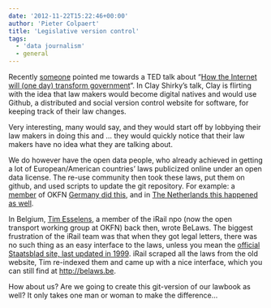 ```yaml
---
date: '2012-11-22T15:22:46+00:00'
author: 'Pieter Colpaert'
title: 'Legislative version control'
tags:
  - 'data journalism'
  - general
---
```


Recently [someone](https://twitter.com/somatik/status/270975406818070528) pointed me towards a TED talk about “[How the Internet will (one day) transform government](http://www.ted.com/talks/clay_shirky_how_the_internet_will_one_day_transform_government.html 'how_the_internet_will_one_day_transform_government')“. In Clay Shirky’s talk, Clay is flirting with the idea that law makers would become digital natives and would use Github, a distributed and social version control website for software, for keeping track of their law changes.

Very interesting, many would say, and they would start off by lobbying their law makers in doing this and … they would quickly notice that their law makers have no idea what they are talking about.

We do however have the open data people, who already achieved in getting a lot of European/American countries’ laws publicized online under an open data license. The re-use community then took these laws, put them on github, and used scripts to update the git repository. For example: a [member](https://twitter.com/stefanwehrmeyer) of OKFN [Germany did this](https://github.com/bundestag/gesetze), and in [The Netherlands this happened as well](https://github.com/statengeneraal).

In Belgium, [Tim Esselens](http://devel.datif.be/about/), a member of the iRail npo (now the open transport working group at OKFN) back then, wrote BeLaws. The biggest frustration of the iRail team was that when they got legal letters, there was no such thing as an easy interface to the laws, unless you mean the [official Staatsblad site, last updated in 1999](http://www.ejustice.just.fgov.be/tsv_pub/index_n.htm). iRail scraped all the laws from the old website, Tim re-indexed them and came up with a nice interface, which you can still find at <http://belaws.be>.

How about us? Are we going to create this git-version of our lawbook as well? It only takes one man or woman to make the difference…
